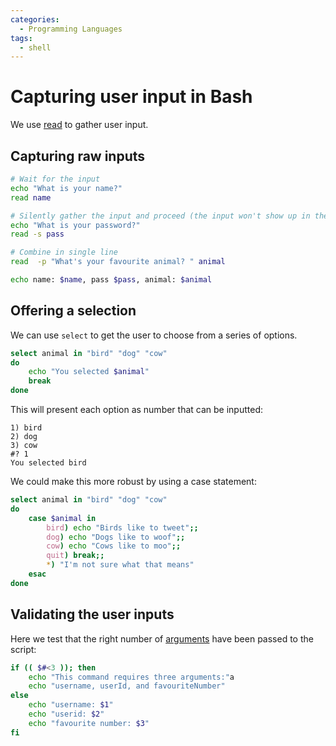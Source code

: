 ```yaml
---
categories:
  - Programming Languages
tags:
  - shell
---
```


# Capturing user input in Bash

We use [read](/Programming_Languages/Shell/Read.md) to gather user input.

## Capturing raw inputs

```bash
# Wait for the input
echo "What is your name?"
read name

# Silently gather the input and proceed (the input won't show up in the terminal)
echo "What is your password?"
read -s pass

# Combine in single line
read  -p "What's your favourite animal? " animal

echo name: $name, pass $pass, animal: $animal
```

## Offering a selection

We can use `select` to get the user to choose from a series of options.

```sh
select animal in "bird" "dog" "cow"
do
    echo "You selected $animal"
    break
done
```

This will present each option as number that can be inputted:

```
1) bird
2) dog
3) cow
#? 1
You selected bird
```

We could make this more robust by using a case statement:

```sh
select animal in "bird" "dog" "cow"
do
    case $animal in
        bird) echo "Birds like to tweet";;
        dog) echo "Dogs like to woof";;
        cow) echo "Cows like to moo";;
        quit) break;;
        *) "I'm not sure what that means"
    esac
done
```

## Validating the user inputs

Here we test that the right number of [arguments](/Programming_Languages/Shell/Passing_arguments_and_options_to_Bash_scripts.md) have been passed to the script:

```sh
if (( $#<3 )); then
    echo "This command requires three arguments:"a
    echo "username, userId, and favouriteNumber"
else
    echo "username: $1"
    echo "userid: $2"
    echo "favourite number: $3"
fi
```
